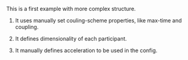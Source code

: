 This is a first example with more complex structure.

1. It uses manually set couling-scheme properties, like max-time and coupling.

2. It defines dimensionality of each participant.

3. It manually defines acceleration to be used in the config.